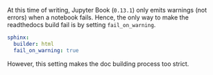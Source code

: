 At this time of writing, Jupyter Book (`0.13.1`) only emits warnings (not errors) when
a notebook fails. Hence, the only way to make the readthedocs build fail is by setting
`fail_on_warning`.


```yaml
sphinx:
  builder: html
  fail_on_warning: true
```

However, this setting makes the doc building process too strict.